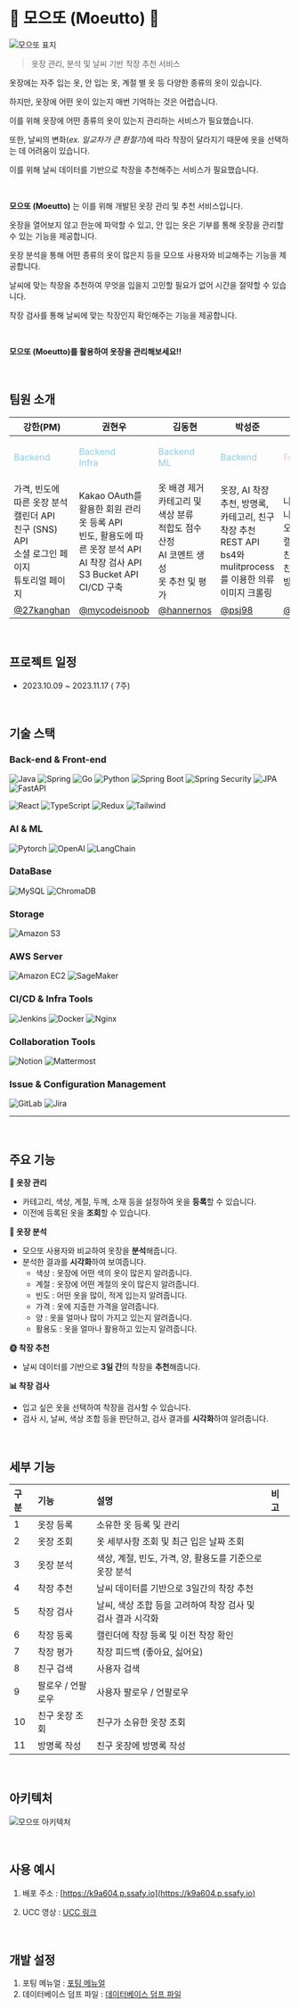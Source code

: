 # 👕 모으또 (Moeutto) 👕

![모으또 표지](https://github.com/mycodeisnoob/moeutto/assets/90905159/aea8b698-50f8-4154-83bd-63cc88eb955c)

> 옷장 관리, 분석 및 날씨 기반 착장 추천 서비스


옷장에는 자주 입는 옷, 안 입는 옷, 계절 별 옷 등 다양한 종류의 옷이 있습니다.

하지만, 옷장에 어떤 옷이 있는지 매번 기억하는 것은 어렵습니다.

이를 위해 옷장에 어떤 종류의 옷이 있는지 관리하는 서비스가 필요했습니다.

또한, 날씨의 변화(_ex. 일교차가 큰 환절기_)에 따라 착장이 달라지기 때문에 옷을 선택하는 데 어려움이 있습니다.

이를 위해 날씨 데이터를 기반으로 착장을 추천해주는 서비스가 필요했습니다.

<br/>

**모으또 (Moeutto)** 는 이를 위해 개발된 옷장 관리 및 추천 서비스입니다.

옷장을 열어보지 않고 한눈에 파악할 수 있고, 안 입는 옷은 기부를 통해 옷장을 관리할 수 있는 기능을 제공합니다.

옷장 분석을 통해 어떤 종류의 옷이 많은지 등을 모으또 사용자와 비교해주는 기능을 제공합니다.

날씨에 맞는 착장을 추천하여 무엇을 입을지 고민할 필요가 없어 시간을 절약할 수 있습니다.

착장 검사를 통해 날씨에 맞는 착장인지 확인해주는 기능을 제공합니다.

<br/>

**모으또 (Moeutto)를 활용하여 옷장을 관리해보세요!!**

<br/>

## 팀원 소개


| **강한(PM**)                                    | **권현우**                                         | **김동현**                                                    | **박성준**                                        | **고서영**                                             | **김솔**                                        |
| ------------------------------------------------- | ------------------------------------------------- | ------------------------------------------------------------- | ------------------------------------------------- | ------------------------------------------------------- | ------------------------------------------------- |
| <p align="left" style="color:skyblue">Backend</p> | <p align="left" style="color:skyblue">Backend <br> Infra</p> | <p align="left" style="color:skyblue">Backend <br> ML | <p align="left" style="color:skyblue">Backend</p> | <p align="left" style="color:pink">Frontend</p>         | <p align="left" style="color:pink">Frontend</p>   |
| 가격, 빈도에 따른 옷장 분석 <br> 캘린더 API <br> 친구 (SNS) API <br> 소셜 로그인 페이지 <br> 튜토리얼 페이지 <br>             |   Kakao OAuth를 활용한 회원 관리 <br> 옷 등록 API <br> 빈도, 활용도에 따른 옷장 분석 API <br> AI 착장 검사 API <br> S3 Bucket API   <br> CI/CD 구축              |  옷 배경 제거 <br> 카테고리 및 색상 분류 <br> 적합도 점수 산정 <br> AI 코멘트 생성<br> 옷 추천 및 평가    | 옷장, AI 착장 추천, 방명록, 카테고리, 친구 착장 추천 REST API <br> bs4와 mulitprocess를 이용한 의류 이미지 크롤링 | 나의 옷장 등록 나의 옷장 분석 <br> 오늘 코디 채점 <br> 캘린더 등록 <br> 친구 검색 등록<br>친구 옷장 구경 <br>방명록 작성| 메인 페이지<br>유저 위치에 따른 날씨 업데이트<br>카테고리별 나의 옷장 보기<br>캘린더<br>오늘 코디 채점<br>친구 코디 추천|
| [@27kanghan](https://github.com/27kanghan)        | [@mycodeisnoob](https://github.com/mycodeisnoob)  | [@hannernos](https://github.com/hannernos)        | [@psj98](https://github.com/psj98)           | [@seoyoung81](https://github.com/seoyoung81)         |  [@s01k1m618](https://github.com/s01k1m618)        |

<br/>


## 프로젝트 일정

- 2023.10.09 ~ 2023.11.17 ( 7주)

<br/>

## 기술 스택

### Back-end & Front-end

![Java](https://img.shields.io/badge/Java-yellow.svg?&style=for-the-badge&logo=java&logoColor=#3776AB)
![Spring](https://img.shields.io/badge/Spring-6DB33F.svg?&style=for-the-badge&logo=Spring&logoColor=white)
![Go](https://img.shields.io/badge/go-00ADD8.svg?&style=for-the-badge&logo=go&logoColor=white)
![Python](https://img.shields.io/badge/python-3776AB.svg?&style=for-the-badge&logo=python&logoColor=white)
![Spring Boot](https://img.shields.io/badge/Spring%20Boot-6DB33F.svg?&style=for-the-badge&logo=Spring%20Boot&logoColor=white)
![Spring Security](https://img.shields.io/badge/Spring%20Security-6DB33F.svg?&style=for-the-badge&logo=Spring%20Security&logoColor=white)
![JPA](https://img.shields.io/badge/JPA-6DB33F.svg?&style=for-the-badge&logoColor=white)
![FastAPI](https://img.shields.io/badge/fastapi-009688.svg?&logo=fastapi&style=for-the-badge&logoColor=white)

![React](https://img.shields.io/badge/React-61DAFB.svg?&style=for-the-badge&logo=React&logoColor=blue)
![TypeScript](https://img.shields.io/badge/TypeScript-3178C6.svg?&style=for-the-badge&logo=Typescript&logoColor=white)
![Redux](https://img.shields.io/badge/Redux-764ABC.svg?&style=for-the-badge&logo=Redux&logoColor=white)
![Tailwind](https://img.shields.io/badge/Tailwind%20CSS-06B6D4.svg?&style=for-the-badge&logo=Tailwind%20CSS&logoColor=white)
### AI & ML
![Pytorch](https://img.shields.io/badge/Pytorch-EE4C2C?style=for-the-badge&logoColor=white)
![OpenAI](https://img.shields.io/badge/openai-412991.svg?&style=for-the-badge&logo=openai&logoColor=white)
![LangChain](https://img.shields.io/badge/LangChain-3178C6?style=for-the-badge&logoColor=white)

### DataBase

![MySQL](https://img.shields.io/badge/MySQL-4479A1.svg?&style=for-the-badge&logo=MySQL&logoColor=white)
![ChromaDB](https://img.shields.io/badge/ChromaDB-412991.svg?&style=for-the-badge&logoColor=white)
### Storage

![Amazon S3](https://img.shields.io/badge/amazons3-569A31?style=for-the-badge&logo=amazons3&logoColor=white)
### AWS Server
![Amazon EC2](https://img.shields.io/badge/amazonec2-FF9900?style=for-the-badge&logo=amazonec2&logoColor=white)
![SageMaker](https://img.shields.io/badge/sagemaker-FF9900?style=for-the-badge&logoColor=white)


### CI/CD & Infra Tools

![Jenkins](https://img.shields.io/badge/Jenkins-D24939.svg?&style=for-the-badge&logo=Jenkins&logoColor=white)
![Docker](https://img.shields.io/badge/Docker-2496ED.svg?&style=for-the-badge&logo=Docker&logoColor=white)
![Nginx](https://img.shields.io/badge/Nginx-009639.svg?&style=for-the-badge&logo=Nginx&logoColor=white)
### Collaboration Tools

![Notion](https://img.shields.io/badge/Notion-000000.svg?&style=for-the-badge&logo=Notion&logoColor=로고색상)
![Mattermost](https://img.shields.io/badge/Mattermost-0058CC.svg?&style=for-the-badge&logo=Mattermost&logoColor=로고색상)
### Issue & Configuration Management

![GitLab](https://img.shields.io/badge/Gitlab-FC6D26.svg?&style=for-the-badge&logo=Gitlab&logoColor=#FC6D26)
![Jira](https://img.shields.io/badge/Jira-0052CC.svg?&style=for-the-badge&logo=Jira&logoColor=Blue)

---

<br/>

## 주요 기능

**🛒 옷장 관리**
- 카테고리, 색상, 계절, 두께, 소재 등을 설정하여 옷을 **등록**할 수 있습니다.
- 이전에 등록된 옷을 **조회**할 수 있습니다.

**📝 옷장 분석**
- 모으또 사용자와 비교하여 옷장을 **분석**해줍니다.
- 분석한 결과를 **시각화**하여 보여줍니다.
  - 색상 : 옷장에 어떤 색의 옷이 많은지 알려줍니다.
  - 계절 : 옷장에 어떤 계절의 옷이 많은지 알려줍니다.
  - 빈도 : 어떤 옷을 많이, 적게 입는지 알려줍니다.
  - 가격 : 옷에 지출한 가격을 알려줍니다.
  - 양 : 옷을 얼마나 많이 가지고 있는지 알려줍니다.
  - 활용도 : 옷을 얼마나 활용하고 있는지 알려줍니다.

**🌞 착장 추천**
- 날씨 데이터를 기반으로 **3일 간**의 착장을 **추천**해줍니다.

**📊 착장 검사**
- 입고 싶은 옷을 선택하여 착장을 검사할 수 있습니다.
- 검사 시, 날씨, 색상 조합 등을 판단하고, 검사 결과를 **시각화**하여 알려줍니다.

<br/>

## 세부 기능

|구분|기능|설명|비고|
|:---|:---|:---|:---|
|1|옷장 등록|소유한 옷 등록 및 관리||
|2|옷장 조회|옷 세부사항 조회 및 최근 입은 날짜 조회||
|3|옷장 분석|색상, 계절, 빈도, 가격, 양, 활용도를 기준으로 옷장 분석||
|4|착장 추천|날씨 데이터를 기반으로 3일간의 착장 추천||
|5|착장 검사|날씨, 색상 조합 등을 고려하여 착장 검사 및 검사 결과 시각화||
|6|착장 등록|캘린더에 착장 등록 및 이전 착장 확인||
|7|착장 평가|착장 피드백 (좋아요, 싫어요)||
|8|친구 검색|사용자 검색||
|9|팔로우 / 언팔로우|사용자 팔로우 / 언팔로우||
|10|친구 옷장 조회|친구가 소유한 옷장 조회||
|11|방명록 작성|친구 옷장에 방명록 작성||

<br/>

## 아키텍처

![모으또 아키텍처](https://github.com/mycodeisnoob/moeutto/assets/90905159/b224256b-64ca-4e17-8dc6-5abbedc84e86)

<br/>

## 사용 예시

1. 배포 주소 : [https://k9a604.p.ssafy.io](https://k9a604.p.ssafy.io)

2. UCC 영상 : [UCC 링크]()

<br/>

## 개발 설정

1. 포팅 메뉴얼 : [포팅 메뉴얼](https://lab.ssafy.com/s09-final/S09P31A604/-/blob/develop/exec/%EB%B2%B5%EA%B0%88%ED%98%B8%EB%9E%91%EC%9D%B4_%ED%8F%AC%ED%8C%85%EB%A7%A4%EB%89%B4%EC%96%BC.pdf?ref_type=heads)
2. 데이터베이스 덤프 파일 : [데이터베이스 덤프 파일](https://lab.ssafy.com/s09-final/S09P31A604/-/blob/develop/exec/%EB%B2%B5%EA%B0%88%ED%98%B8%EB%9E%91%EC%9D%B4_%EB%8D%A4%ED%94%84%ED%8C%8C%EC%9D%BC.sql?ref_type=heads)

<br/>




